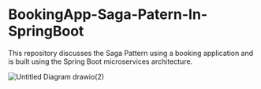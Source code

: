 # BookingApp-Saga-Patern-In-SpringBoot
This repository discusses the Saga Pattern using a booking application and is built using the Spring Boot microservices architecture.


![Untitled Diagram drawio(2)](https://github.com/Ambas-T/BookingApp-Saga-Patern-In-SpringBoot/assets/148710180/44c9e0b4-7d16-49ea-874d-0344b8df1546)
